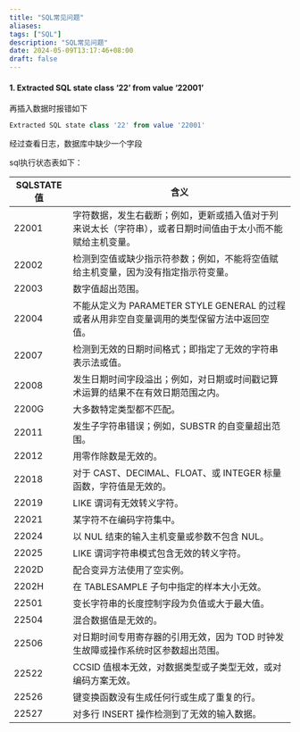 ```yaml
---
title: "SQL常见问题"
aliases: 
tags: ["SQL"]
description: "SQL常见问题"
date: 2024-05-09T13:17:46+08:00
draft: false
---
```



#### 1. Extracted SQL state class ‘22’ from value ‘22001’

再插入数据时报错如下

```sql
Extracted SQL state class '22' from value '22001'
```

经过查看日志，数据库中缺少一个字段

sql执行状态表如下：

| **SQLSTATE 值** | **含义**                                                     |
| --------------- | ------------------------------------------------------------ |
| 22001           | 字符数据，发生右截断；例如，更新或插入值对于列来说太长（字符串），或者日期时间值由于太小而不能赋给主机变量。 |
| 22002           | 检测到空值或缺少指示符参数；例如，不能将空值赋给主机变量，因为没有指定指示符变量。 |
| 22003           | 数字值超出范围。                                             |
| 22004           | 不能从定义为 PARAMETER STYLE GENERAL 的过程或者从用非空自变量调用的类型保留方法中返回空值。 |
| 22007           | 检测到无效的日期时间格式；即指定了无效的字符串表示法或值。   |
| 22008           | 发生日期时间字段溢出；例如，对日期或时间戳记算术运算的结果不在有效日期范围之内。 |
| 2200G           | 大多数特定类型都不匹配。                                     |
| 22011           | 发生子字符串错误；例如，SUBSTR 的自变量超出范围。            |
| 22012           | 用零作除数是无效的。                                         |
| 22018           | 对于 CAST、DECIMAL、FLOAT、或 INTEGER 标量函数，字符值是无效的。 |
| 22019           | LIKE 谓词有无效转义字符。                                    |
| 22021           | 某字符不在编码字符集中。                                     |
| 22024           | 以 NUL 结束的输入主机变量或参数不包含 NUL。                  |
| 22025           | LIKE 谓词字符串模式包含无效的转义字符。                      |
| 2202D           | 配合变异方法使用了空实例。                                   |
| 2202H           | 在 TABLESAMPLE 子句中指定的样本大小无效。                    |
| 22501           | 变长字符串的长度控制字段为负值或大于最大值。                 |
| 22504           | 混合数据值是无效的。                                         |
| 22506           | 对日期时间专用寄存器的引用无效，因为 TOD 时钟发生故障或操作系统时区参数超出范围。 |
| 22522           | CCSID 值根本无效，对数据类型或子类型无效，或对编码方案无效。 |
| 22526           | 键变换函数没有生成任何行或生成了重复的行。                   |
| 22527           | 对多行 INSERT 操作检测到了无效的输入数据。                   |


